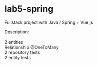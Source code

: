 # lab5-spring
Fullstack project with Java / Spring + Vue.js

Description:<br><br>
2 entities <br>
Relationship @OneToMany <br>
2 repository tests <br>
2 entity tests <br>
